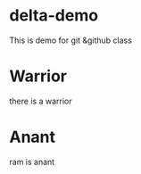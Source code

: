 # delta-demo
This is demo for git &amp;github class

# Warrior
 there is a warrior 

# Anant
 ram is anant
